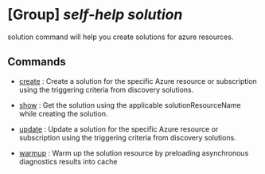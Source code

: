 # [Group] _self-help solution_

solution command will help you create solutions for azure resources.

## Commands

- [create](/Commands/self-help/solution/_create.md)
: Create a solution for the specific Azure resource or subscription using the triggering criteria from discovery solutions.

- [show](/Commands/self-help/solution/_show.md)
: Get the solution using the applicable solutionResourceName while creating the solution.

- [update](/Commands/self-help/solution/_update.md)
: Update a solution for the specific Azure resource or subscription using the triggering criteria from discovery solutions.

- [warmup](/Commands/self-help/solution/_warmup.md)
: Warm up the solution resource by preloading asynchronous diagnostics results into cache
